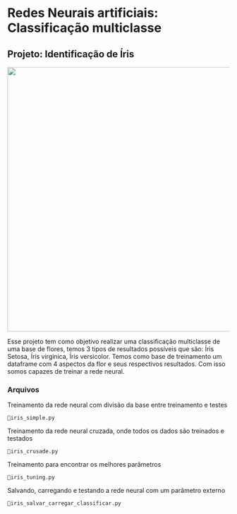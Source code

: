 # Redes Neurais artificiais: Classificação multiclasse
## Projeto: Identificação de Íris

<p align="center">
    <img src="./imagens/Flores_de_Íris.png" width="600px">
</p>


Esse projeto tem como objetivo realizar uma classificação multiclasse de uma base de flores, temos 3 tipos de resultados possíveis que são: Íris Setosa, Íris virginica, Íris versicolor. Temos como base de treinamento um dataframe com 4 aspectos da flor e seus respectivos resultados. Com isso somos capazes de treinar a rede neural.

### Arquivos

Treinamento da rede neural com divisão da base entre treinamento e testes

    📝iris_simple.py

Treinamento da rede neural cruzada, onde todos os dados são treinados e testados

    📝iris_crusade.py

Treinamento para encontrar os melhores parâmetros

    📝iris_tuning.py

Salvando, carregando e testando a rede neural com um parâmetro externo 

    📝iris_salvar_carregar_classificar.py
